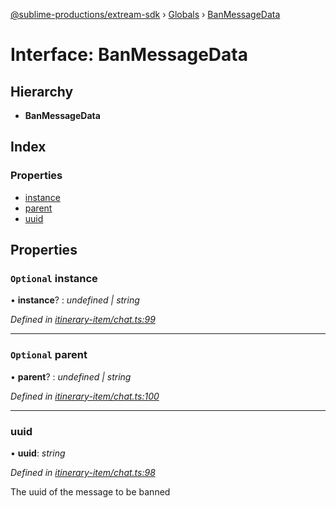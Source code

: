 [@sublime-productions/extream-sdk](../README.md) › [Globals](../globals.md) › [BanMessageData](banmessagedata.md)

# Interface: BanMessageData

## Hierarchy

* **BanMessageData**

## Index

### Properties

* [instance](banmessagedata.md#optional-instance)
* [parent](banmessagedata.md#optional-parent)
* [uuid](banmessagedata.md#uuid)

## Properties

### `Optional` instance

• **instance**? : *undefined | string*

*Defined in [itinerary-item/chat.ts:99](https://github.com/Extream-SaaS/ex-sdk/blob/194f895/src/itinerary-item/chat.ts#L99)*

___

### `Optional` parent

• **parent**? : *undefined | string*

*Defined in [itinerary-item/chat.ts:100](https://github.com/Extream-SaaS/ex-sdk/blob/194f895/src/itinerary-item/chat.ts#L100)*

___

###  uuid

• **uuid**: *string*

*Defined in [itinerary-item/chat.ts:98](https://github.com/Extream-SaaS/ex-sdk/blob/194f895/src/itinerary-item/chat.ts#L98)*

The uuid of the message to be banned
